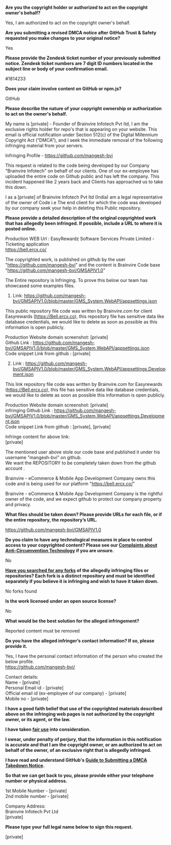 **Are you the copyright holder or authorized to act on the copyright owner's behalf?**

Yes, I am authorized to act on the copyright owner's behalf.

**Are you submitting a revised DMCA notice after GitHub Trust & Safety requested you make changes to your original notice?**

Yes

**Please provide the Zendesk ticket number of your previously submitted notice. Zendesk ticket numbers are 7 digit ID numbers located in the subject line or body of your confirmation email.**

#1814233

**Does your claim involve content on GitHub or npm.js?**

GitHub

**Please describe the nature of your copyright ownership or authorization to act on the owner's behalf.**

My name is [private] - Founder of Brainvire Infotech Pvt ltd, I am the exclusive rights holder for repo's that is
appearing on your website. This email is official notification under Section 512(c) of the Digital
Millennium Copyright Act (“DMCA”), and I seek the immediate removal of the following
infringing material from your servers.

Infringing Profile - https://github.com/mangesh-bvi

This request is related to the code being developed by our Company "Brainvire Infotech" on behalf of our clients. One of our ex-employee has uploaded the entire code on Github public and has left the company. This incident happened like 2 years back and Clients has approached us to take this down.

I as a [private] of Brainvire Infotech Pvt ltd (India) am a legal representative of the owner of Code i.e The end client for which the code was developed by our company seek your help in deleting this Public repository.

**Please provide a detailed description of the original copyrighted work that has allegedly been infringed. If possible, include a URL to where it is posted online.**

Production WEB Url : EasyRewardz Software Services Private Limited - Ticketing application  
https://bell.ercx.co/

The copyrighted work, is published on github by the user "https://github.com/mangesh-bvi" and the content is Brainvire Code base "https://github.com/mangesh-bvi/GMSAPIV1.0"

The Entire repository is Infringing. To prove this below our team has showcased some examples files.

1) Link: https://github.com/mangesh-bvi/GMSAPIV1.0/blob/master/GMS_System.WebAPI/appsettings.json

This public repository file code was written by Brainvire.com for client Easyrewards (https://Bell.ercx.co), this repository file has sensitive data like database credentials, we would like to delete as soon as possible as this information is open publicly.

Production Website domain screenshot: [private]  
Github Link : https://github.com/mangesh-bvi/GMSAPIV1.0/blob/master/GMS_System.WebAPI/appsettings.json  
Code snippet Link from github : [private]  

2) Link : https://github.com/mangesh-bvi/GMSAPIV1.0/blob/master/GMS_System.WebAPI/appsettings.Development.json

This link repository file code was written by Brainvire.com for Easyrewards (https://Bell.ercx.co), this file has sensitive data like database credentials, we would like to delete as soon as possible this information is open publicly.

Production Website domain screenshot: [private]  
infringing Github Link : https://github.com/mangesh-bvi/GMSAPIV1.0/blob/master/GMS_System.WebAPI/appsettings.Development.json  
Code snippet Link from github : [private], [private]  

Infringe content for above link:  
[private]

The mentioned user above stole our code base and published it under his username "mangesh-bvi" on github.  
We want the REPOSITORY to be completely taken down from the github account .

Brainvire - eCommerce & Mobile App Development Company owns this code and is being used for our platform "https://bell.ercx.co/"

Brainvire - eCommerce & Mobile App Development Company is the rightful owner of the code, and we expect github to protect our company property and privacy.

**What files should be taken down? Please provide URLs for each file, or if the entire repository, the repository’s URL.**

https://github.com/mangesh-bvi/GMSAPIV1.0

**Do you claim to have any technological measures in place to control access to your copyrighted content? Please see our <a href="https://docs.github.com/articles/guide-to-submitting-a-dmca-takedown-notice#complaints-about-anti-circumvention-technology">Complaints about Anti-Circumvention Technology</a> if you are unsure.**

No

**<a href="https://docs.github.com/articles/dmca-takedown-policy#b-what-about-forks-or-whats-a-fork">Have you searched for any forks</a> of the allegedly infringing files or repositories? Each fork is a distinct repository and must be identified separately if you believe it is infringing and wish to have it taken down.**

No forks found

**Is the work licensed under an open source license?**

No

**What would be the best solution for the alleged infringement?**

Reported content must be removed

**Do you have the alleged infringer’s contact information? If so, please provide it.**

Yes, I have the personal contact information of the person who created the below profile.  
https://github.com/mangesh-bvi/

Contact details:  
Name - [private]  
Personal Email id - [private]  
Official email id (ex-employee of our company) - [private]  
Mobile no - [private]  

**I have a good faith belief that use of the copyrighted materials described above on the infringing web pages is not authorized by the copyright owner, or its agent, or the law.**

**I have taken <a href="https://www.lumendatabase.org/topics/22">fair use</a> into consideration.**

**I swear, under penalty of perjury, that the information in this notification is accurate and that I am the copyright owner, or am authorized to act on behalf of the owner, of an exclusive right that is allegedly infringed.**

**I have read and understand GitHub's <a href="https://docs.github.com/articles/guide-to-submitting-a-dmca-takedown-notice/">Guide to Submitting a DMCA Takedown Notice</a>.**

**So that we can get back to you, please provide either your telephone number or physical address.**

1st Mobile Number - [private]  
2nd mobile number - [private]  

Company Address:  
Brainvire Infotech Pvt Ltd  
[private]  

**Please type your full legal name below to sign this request.**

[private]  
